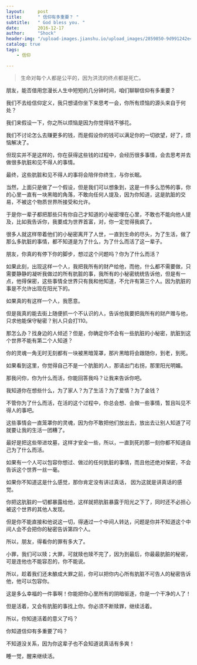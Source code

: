 ```yaml
---
layout:     post
title:      " 信仰有多重要？ "
subtitle:   " God bless you. "
date:       2016-12-17
author:     "Shock"
header-img: "/upload-images.jianshu.io/upload_images/2859850-9d991242e4dd238a.jpg?imageMogr2/auto-orient/strip%7CimageView2/2/w/1240"
catalog: true
tags:
    - 信仰

---
```


> 生命对每个人都是公平的，因为洪流的终点都是死亡。

朋友，能否借用您漫长人生中短短的几分钟时间，咱们聊聊信仰有多重要？

我们不去给信仰定义，我只想请你坐下来思考一会，你所有烦恼的源头来自于何处？

我们来假设一下，你之所以烦恼是因为你觉得钱不够花。

我们不讨论怎么去赚更多的钱，而是假设你的钱可以满足你的一切欲望，好了，烦恼解决了。

但现实并不是这样的，你在获得这些钱的过程中，会经历很多事情，会去思考并去做很多肮脏和见不得人的事情。

最终，这些肮脏和见不得人的事将会陪伴你终生，与你长眠。

当然，上面只是做了一个假设，但是我们可以想象到，这是一件多么恐怖的事，你的心里一直有一块黑暗的角落，不敢向任何人提及，因为你知道，这是肮脏的交易，不被这个物质世界所接受和允许。

于是你一辈子都把那些只有你自己才知道的小秘密埋在心里，不敢也不能向他人提及，比如我告诉你，我要成为世界首富，对，你一定觉得我疯了。

很多人就这样带着他们的小秘密离开了人世，一直到生命的尽头，为了生活，做了那么多肮脏的事情，都不知道是为了什么，为了什么而活了这一辈子。

朋友，你真的有停下你的脚步，想过这个问题吗？你为了什么而活？

如果此刻，出现这样一个人，我把我所有的财产给他，而他，什么都不需要做，只需要静静的凝听我做过的所有肮脏的事，我所有的小秘密统统告诉他，但是有一点，他得保密，这些事情全世界只有我和他知道，不允许有第三个人。因为肮脏的事是不允许出现在阳光下的。

如果真的有这样一个人，我愿意。

但是我真的能去街上随便抓一个不认识的人，告诉他我要把我所有的财产赠与他，只求他能保守秘密？别人只会打110。

那怎么办？找身边的人倾述？但是，你确定你不会有一些肮脏的小秘密，肮脏到这个世界不能有第二个人知道？

你的灵魂一角无时无刻都有一块被黑暗笼罩，那片黑暗将会跟随你，到老，到死。

如果看到这里，你觉得自己不是一个肮脏的人，那请出门右拐，那里阳光明媚。

那我问你，你为什么而活，你能回答我吗？让我来告诉你吧。

我知道你在想些什么，为了家人？为了生活？为了爱情？为了金钱？

不管你为了什么而活，在活的这个过程中，你总会想、会做一些事情，暂且叫见不得人的事吧。

这些事情会一直笼罩你的灵魂，因为你不敢把他们放出去，放出去让别人知道了可就要让我的生活一团糟了。

最好是把这些带进坟墓，这样才安全一些，所以，一直到死的那一刻你都不知道自己为了什么而活。

如果有一个人可以包容你想过、做过的任何肮脏的事情，而且他还绝对保密，不会告诉这个世界一丝一毫。

如果你不知道这是什么感觉，那你肯定没有讲过真话， 因为这就是讲真话的感觉。

你把这肮脏的一切都暴露给他，这样就把肮脏暴露于阳光之下了，同时还不必担心被这个世界的其他人发现。

但是你不能直接和他说这一切，得通过一个中间人转达，问题是你并不知道这个中间人会不会把你的秘密告诉第四个人。

所以，朋友，得看你的罪有多大了。

小罪，我们可以赎；大罪，可就赎也赎不完了，因为到最后，你最最肮脏的秘密，可是连他也不能容忍的，你不能说。

所以，趁着我们还未酿成大罪之前，你可以把你内心所有肮脏不可告人的秘密告诉他，他可以包容你。

这是多么幸福的一件事啊！你能把你心里所有的阴暗驱逐，你是一个干净的人了！

但是活着，又会有肮脏的事找上你。你必须不断赎罪，继续活着。

所以，你知道活着的意义了吗？

你知道信仰有多重要了吗？

不知道没关系，因为你这辈子也不会知道说真话有多爽！

睡一觉，醒来继续活。
